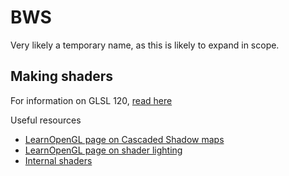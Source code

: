 # BWS

Very likely a temporary name, as this is likely to expand in scope.

## Making shaders

For information on GLSL 120, [read here](https://registry.khronos.org/OpenGL/specs/gl/GLSLangSpec.1.20.pdf)

Useful resources
- [LearnOpenGL page on Cascaded Shadow maps](https://learnopengl.com/Guest-Articles/2021/CSM)
- [LearnOpenGL page on shader lighting](https://learnopengl.com/Lighting/Basic-Lighting)
- [Internal shaders](https://github.com/GiantLuigi4/better-with-shading/tree/master/src/main/resources/assets/shaders)
